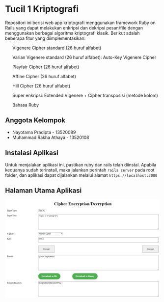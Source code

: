 # Tucil 1 Kriptografi

Repositori ini berisi web app kriptografi menggunakan framework Ruby on Rails yang dapat melakukan enkripsi dan dekripsi pesan/file dengan menggunakan berbagai algoritma kriptografi klasik. Berikut adalah beberapa fitur yang diimplementasikan:
<br>

<ul> Vigenere Cipher standard (26 huruf alfabet) </ul>
<ul> Varian Vigenere standard (26 huruf alfabet): Auto-Key Vigenere Cipher </ul>
<ul> Playfair Cipher (26 huruf alfabet) </ul>
<ul> Affine Cipher (26 huruf alfabet) </ul>
<ul> Hill Cipher (26 huruf alfabet) </ul>
<ul> Super enkripsi: Extended Vigenere + Cipher transposisi (metode kolom) </ul>
<ul> Bahasa Ruby </ul>

## Anggota Kelompok

- Nayotama Pradipta - 13520089
- Muhammad Rakha Athaya - 13520108

## Instalasi Aplikasi

Untuk menjalakan aplikasi ini, pastikan ruby dan rails telah diinstal. Apabila keduanya sudah terinstall, maka jalankan perintah `rails server` pada root folder, dan aplikasi dapat dijalankan melalui alamat `https://localhost:3000`

## Halaman Utama Aplikasi

![](/public/t_output.png)
